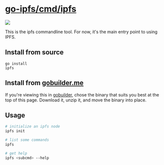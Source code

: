 # [go-ipfs/cmd/ipfs](http://github.com/ipfs/go-ipfs/tree/master/cmd/ipfs)

![](https://raw.githubusercontent.com/ipfs/logo/master/ipfs-logo-text-256-ice.png)

This is the ipfs commandline tool. For now, it's the main entry point to using IPFS.


## Install from source

```
go install
ipfs
```

## Install from [gobuilder.me](https://gobuilder.me/)

If you're viewing this in [gobuilder](https://gobuilder.me/github.com/ipfs/go-ipfs/cmd/ipfs), chose the binary that suits you best at the top of this page. Download it, unzip it, and move the binary into place.

## Usage

```sh
# initialize an ipfs node
ipfs init

# list some commands
ipfs

# get help
ipfs <subcmd> --help
```
